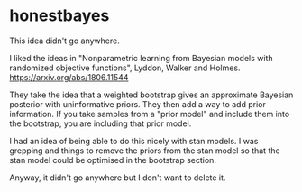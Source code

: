 # honestbayes

This idea didn't go anywhere.

I liked the ideas in "Nonparametric learning from Bayesian models with randomized objective functions", Lyddon, Walker and Holmes.
https://arxiv.org/abs/1806.11544

They take the idea that a weighted bootstrap gives an approximate Bayesian posterior with uninformative priors.
They then add a way to add prior information.
If you take samples from a "prior model" and include them into the bootstrap, you are including that prior model.

I had an idea of being able to do this nicely with stan models.
I was grepping and things to remove the priors from the stan model so that the stan model
could be optimised in the bootstrap section.

Anyway, it didn't go anywhere but I don't want to delete it.

